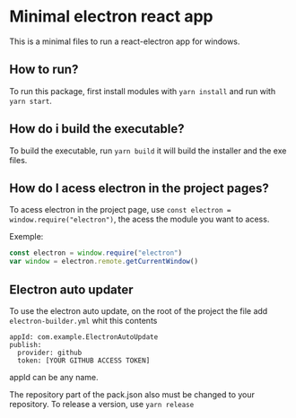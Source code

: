 # Minimal electron react app

This is a minimal files to run a react-electron app for windows.

## How to run?

To run this package, first install modules with `yarn install` and run with `yarn start`.

## How do i build the executable?

To build the executable, run `yarn build` it will build the installer and the exe files.

## How do I acess electron in the project pages?

To acess electron in the project page, use `const electron = window.require("electron")`, the acess the module you want to acess.

Exemple:

```javascript
const electron = window.require("electron")
var window = electron.remote.getCurrentWindow()
```

## Electron auto updater

To use the electron auto update, on the root of the project the file add `electron-builder.yml` whit this contents

```
appId: com.example.ElectronAutoUpdate
publish:
  provider: github
  token: [YOUR GITHUB ACCESS TOKEN]
```

appId can be any name.

The repository part of the pack.json also must be changed to your repository. To release a version, use `yarn release`